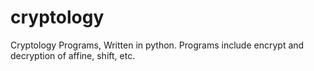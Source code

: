 # cryptology
Cryptology Programs, Written in python.
Programs include encrypt and decryption of affine, shift, etc.
